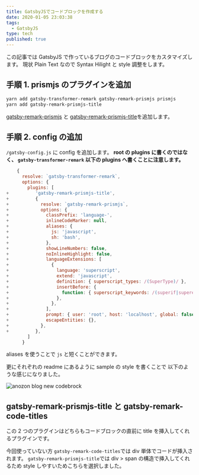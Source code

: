 ```yaml
---
title: GatsbyJSでコードブロックを作成する
date: 2020-01-05 23:03:38
tags:
  - GatsbyJS
type: tech
published: true
---
```


この記事では GatsbyJS で作っているブログのコードブロックをカスタマイズします。
現状 Plain Text なので Syntax Hilight と style 調整をします。

## 手順 1. prismjs のプラグインを追加

```sh
yarn add gatsby-transformer-remark gatsby-remark-prismjs prismjs
yarn add gatsby-remark-prismjs-title
```

[gatsby-remark-prismjs](https://www.gatsbyjs.org/packages/gatsby-remark-prismjs/?=prismjs) と
[gatsby-remark-prismjs-title](https://www.gatsbyjs.org/packages/gatsby-remark-prismjs-title/)を追加します。

## 手順 2. config の追加

`/gatsby-config.js` に config を追加します。
**root の plugins に書くのではなく、 `gatsby-transformer-remark` 以下の plugins へ書くことに注意します。**

```diff:title=gatsby-config.js
    {
      resolve: `gatsby-transformer-remark`,
      options: {
        plugins: [
+          'gatsby-remark-prismjs-title',
+          {
+            resolve: `gatsby-remark-prismjs`,
+            options: {
+              classPrefix: 'language-',
+              inlineCodeMarker: null,
+              aliases: {
+                js: 'javascript',
+                sh: 'bash',
+              },
+              showLineNumbers: false,
+              noInlineHighlight: false,
+              languageExtensions: [
+                {
+                  language: 'superscript',
+                  extend: 'javascript',
+                  definition: { superscript_types: /(SuperType)/ },
+                  insertBefore: {
+                    function: { superscript_keywords: /(superif|superelse)/ },
+                  },
+                },
+              ],
+              prompt: { user: 'root', host: 'localhost', global: false },
+              escapeEntities: {},
+            },
+          },
        ]
      }
```

aliases を使うことで `js` と短くことができます。

更にそれぞれの readme にあるように sample の style を書くことで
以下のような感じになりました。

![anozon blog new codebrock](https://elzup-image-storage.s3-ap-northeast-1.amazonaws.com/blog/codebrock.png)

## gatsby-remark-prismjs-title と gatsby-remark-code-titles

この 2 つのプラグインはどちらもコードブロックの直前に title を挿入してくれるプラグインです。

今回使っていない方 `gatsby-remark-code-titles`では div 単体でコードが挿入されます。
`gatsby-remark-prismjs-title`では div > span の構造で挿入してくれるため style しやすいためこちらを選択しました。
